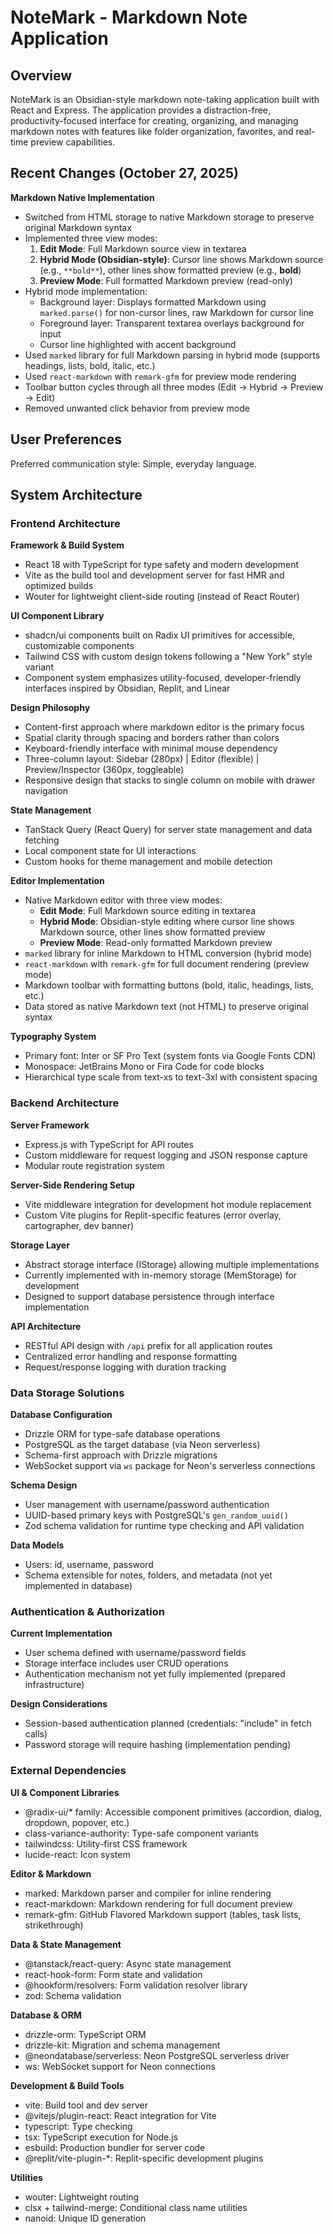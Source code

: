 # NoteMark - Markdown Note Application

## Overview

NoteMark is an Obsidian-style markdown note-taking application built with React and Express. The application provides a distraction-free, productivity-focused interface for creating, organizing, and managing markdown notes with features like folder organization, favorites, and real-time preview capabilities.

## Recent Changes (October 27, 2025)

**Markdown Native Implementation**
- Switched from HTML storage to native Markdown storage to preserve original Markdown syntax
- Implemented three view modes:
  1. **Edit Mode**: Full Markdown source view in textarea
  2. **Hybrid Mode (Obsidian-style)**: Cursor line shows Markdown source (e.g., `**bold**`), other lines show formatted preview (e.g., **bold**)
  3. **Preview Mode**: Full formatted Markdown preview (read-only)
- Hybrid mode implementation:
  - Background layer: Displays formatted Markdown using `marked.parse()` for non-cursor lines, raw Markdown for cursor line
  - Foreground layer: Transparent textarea overlays background for input
  - Cursor line highlighted with accent background
- Used `marked` library for full Markdown parsing in hybrid mode (supports headings, lists, bold, italic, etc.)
- Used `react-markdown` with `remark-gfm` for preview mode rendering
- Toolbar button cycles through all three modes (Edit → Hybrid → Preview → Edit)
- Removed unwanted click behavior from preview mode

## User Preferences

Preferred communication style: Simple, everyday language.

## System Architecture

### Frontend Architecture

**Framework & Build System**
- React 18 with TypeScript for type safety and modern development
- Vite as the build tool and development server for fast HMR and optimized builds
- Wouter for lightweight client-side routing (instead of React Router)

**UI Component Library**
- shadcn/ui components built on Radix UI primitives for accessible, customizable components
- Tailwind CSS with custom design tokens following a "New York" style variant
- Component system emphasizes utility-focused, developer-friendly interfaces inspired by Obsidian, Replit, and Linear

**Design Philosophy**
- Content-first approach where markdown editor is the primary focus
- Spatial clarity through spacing and borders rather than colors
- Keyboard-friendly interface with minimal mouse dependency
- Three-column layout: Sidebar (280px) | Editor (flexible) | Preview/Inspector (360px, toggleable)
- Responsive design that stacks to single column on mobile with drawer navigation

**State Management**
- TanStack Query (React Query) for server state management and data fetching
- Local component state for UI interactions
- Custom hooks for theme management and mobile detection

**Editor Implementation**
- Native Markdown editor with three view modes:
  - **Edit Mode**: Full Markdown source editing in textarea
  - **Hybrid Mode**: Obsidian-style editing where cursor line shows Markdown source, other lines show formatted preview
  - **Preview Mode**: Read-only formatted Markdown preview
- `marked` library for inline Markdown to HTML conversion (hybrid mode)
- `react-markdown` with `remark-gfm` for full document rendering (preview mode)
- Markdown toolbar with formatting buttons (bold, italic, headings, lists, etc.)
- Data stored as native Markdown text (not HTML) to preserve original syntax

**Typography System**
- Primary font: Inter or SF Pro Text (system fonts via Google Fonts CDN)
- Monospace: JetBrains Mono or Fira Code for code blocks
- Hierarchical type scale from text-xs to text-3xl with consistent spacing

### Backend Architecture

**Server Framework**
- Express.js with TypeScript for API routes
- Custom middleware for request logging and JSON response capture
- Modular route registration system

**Server-Side Rendering Setup**
- Vite middleware integration for development hot module replacement
- Custom Vite plugins for Replit-specific features (error overlay, cartographer, dev banner)

**Storage Layer**
- Abstract storage interface (IStorage) allowing multiple implementations
- Currently implemented with in-memory storage (MemStorage) for development
- Designed to support database persistence through interface implementation

**API Architecture**
- RESTful API design with `/api` prefix for all application routes
- Centralized error handling and response formatting
- Request/response logging with duration tracking

### Data Storage Solutions

**Database Configuration**
- Drizzle ORM for type-safe database operations
- PostgreSQL as the target database (via Neon serverless)
- Schema-first approach with Drizzle migrations
- WebSocket support via `ws` package for Neon's serverless connections

**Schema Design**
- User management with username/password authentication
- UUID-based primary keys with PostgreSQL's `gen_random_uuid()`
- Zod schema validation for runtime type checking and API validation

**Data Models**
- Users: id, username, password
- Schema extensible for notes, folders, and metadata (not yet implemented in database)

### Authentication & Authorization

**Current Implementation**
- User schema defined with username/password fields
- Storage interface includes user CRUD operations
- Authentication mechanism not yet fully implemented (prepared infrastructure)

**Design Considerations**
- Session-based authentication planned (credentials: "include" in fetch calls)
- Password storage will require hashing (implementation pending)

### External Dependencies

**UI & Component Libraries**
- @radix-ui/* family: Accessible component primitives (accordion, dialog, dropdown, popover, etc.)
- class-variance-authority: Type-safe component variants
- tailwindcss: Utility-first CSS framework
- lucide-react: Icon system

**Editor & Markdown**
- marked: Markdown parser and compiler for inline rendering
- react-markdown: Markdown rendering for full document preview
- remark-gfm: GitHub Flavored Markdown support (tables, task lists, strikethrough)

**Data & State Management**
- @tanstack/react-query: Async state management
- react-hook-form: Form state and validation
- @hookform/resolvers: Form validation resolver library
- zod: Schema validation

**Database & ORM**
- drizzle-orm: TypeScript ORM
- drizzle-kit: Migration and schema management
- @neondatabase/serverless: Neon PostgreSQL serverless driver
- ws: WebSocket support for Neon connections

**Development & Build Tools**
- vite: Build tool and dev server
- @vitejs/plugin-react: React integration for Vite
- typescript: Type checking
- tsx: TypeScript execution for Node.js
- esbuild: Production bundler for server code
- @replit/vite-plugin-*: Replit-specific development plugins

**Utilities**
- wouter: Lightweight routing
- clsx + tailwind-merge: Conditional class name utilities
- nanoid: Unique ID generation